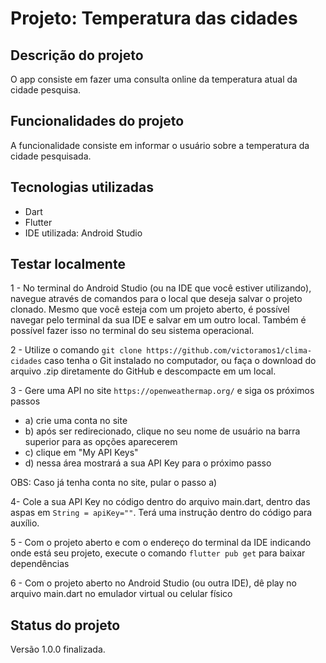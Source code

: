 <h1>Projeto: Temperatura das cidades</h1>


<h2>Descrição do projeto</h2>

<p>O app consiste em fazer uma consulta online da temperatura atual da cidade pesquisa.</p>

<h2>Funcionalidades do projeto</h2>

<p>A funcionalidade consiste em informar o usuário sobre a temperatura da cidade pesquisada.</p>

<h2>Tecnologias utilizadas</h2>

<ul>
    <li>Dart</li>
    <li>Flutter</li>
    <li>IDE utilizada: Android Studio</li>
</ul>

<h2>Testar localmente</h2>

<p>1 - No terminal do Android Studio (ou na IDE que você estiver utilizando), navegue através de comandos para o local que deseja salvar o projeto clonado. Mesmo que você esteja com um projeto aberto, é possível navegar pelo terminal da sua IDE e salvar em um outro local. Também é possível fazer isso no terminal do seu sistema operacional.</p>
  
<p>2 - Utilize o comando <code>git clone https://github.com/victoramos1/clima-cidades</code> caso tenha o Git instalado no computador, ou faça o download do arquivo .zip diretamente do GitHub e descompacte em um local.</p>

<p>3 - Gere uma API no site <code>https://openweathermap.org/</code> e siga os próximos passos
  <ul>
  <li>a) crie uma conta no site</li>
  <li>b) após ser redirecionado, clique no seu nome de usuário na barra superior para as opções aparecerem</li>
  <li>c) clique em "My API Keys"</li>
  <li>d) nessa área mostrará a sua API Key para o próximo passo</li>
  </ul>
  
  OBS: Caso já tenha conta no site, pular o passo a)
</p>

<p>4- Cole a sua API Key no código dentro do arquivo main.dart, dentro das aspas em <code>String = apiKey=""</code>. Terá uma instrução dentro do código para auxílio.</p>

<p>5 - Com o projeto aberto e com o endereço do terminal da IDE indicando onde está seu projeto, execute o comando <code>flutter pub get</code> para baixar dependências</p>

<p>6 - Com o projeto aberto no Android Studio (ou outra IDE), dê play no arquivo main.dart no emulador virtual ou celular físico</p>

<h2>Status do projeto</h2>

<p>Versão 1.0.0 finalizada.</p>

